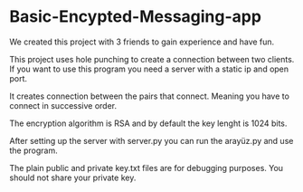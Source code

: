 # Basic-Encypted-Messaging-app
We created this project with 3 friends to gain experience and have fun.

This project uses hole punching to create a connection between two clients.
If you want to use this program you need a server with a static ip and open port.

It creates connection between the pairs that connect. Meaning you have to connect in
successive order.

The encryption algorithm is RSA and by default the key lenght is 1024 bits.

After setting up the server with server.py you can run the arayüz.py and use the program.

The plain public and private key.txt files are for debugging purposes. You should not share your private key.
